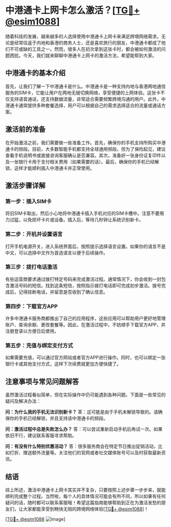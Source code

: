 # 中港通卡上网卡怎么激活？[[TG💪+ @esim1088](https://t.me/s/esim1088)]

随着科技的发展，越来越多的人选择使用中港通卡上网卡来满足跨境网络需求。无论是经常往返于内地和香港的商务人士，还是喜欢旅行的朋友，中港通卡都成了他们不可或缺的工具之一。然而，很多人在初次拿到这张卡时，都会被如何激活的问题困扰。今天，我们就来聊聊中港通卡上网卡的激活方法，希望能帮到大家。

## 中港通卡的基本介绍

首先，让我们了解一下中港通卡是什么。中港通卡是一种支持内地与香港两地通信服务的SIM卡，它能让用户在两地无缝切换网络，享受便捷的上网体验。这张卡不仅支持语音通话，还支持数据流量，非常适合需要频繁跨境沟通的用户。此外，中港通卡通常提供多种套餐选择，用户可以根据自己的需求选择适合的流量或通话方案。

## 激活前的准备

在开始激活之前，我们需要做一些准备工作。首先，确保你的手机支持所购买中港通卡的频段。目前，大多数智能手机都支持全球通用频段，但为了保险起见，建议查看手机说明书或直接咨询客服确认是否兼容。其次，准备好一张身份证复印件以及一张银行卡用于支付相关费用（如果需要的话）。最后，确保你的手机已经解锁，这样才能顺利插入中港通卡并正常使用。

## 激活步骤详解

### 第一步：插入SIM卡
将旧SIM卡取出，然后小心地将中港通卡插入手机对应的SIM卡槽中。注意不要用力过猛，以免损坏卡片或设备。插入后，等待几秒钟让系统识别新卡。

### 第二步：开机并设置语言
打开手机电源开关，进入系统界面后，按照提示选择语言设置。如果你的语言不是中文，可以选择中文作为首选语言以便于后续操作。

### 第三步：拨打电话激活
有些运营商要求通过拨打特定号码来完成激活过程。通常情况下，你会收到一封包含激活号码的短信。找到这条短信，按照指示拨打电话即可完成初步激活。拨号完成后，记得挂断电话，并留意是否收到了确认信息。

### 第四步：下载官方APP
许多中港通卡服务商都推出了自己的应用程序，这些应用可以帮助用户更好地管理账户、查询余额、更改套餐等。因此，在激活过程中，不妨顺手下载官方APP，并注册登录以方便日后使用。

### 第五步：充值与绑定支付方式
如果需要充值，可以通过官方网站或者官方APP进行操作。同时，也可以绑定一张银行卡或其他支付方式，这样下次续费就更加方便快捷了。

## 注意事项与常见问题解答

虽然激活过程看似简单，但在实际操作中仍可能遇到各种问题。下面是一些常见的疑问及解决办法：

**问：为什么我的手机无法识别新卡？**
答：这可能是由于手机未解锁导致的。请确保你的手机已经解锁，并且支持该中港通卡的频段。

**问：激活过程中总是失败怎么办？**
答：可以尝试重新启动手机后再试一次。如果依旧不行，建议联系客服寻求帮助。

**问：有没有什么特别优惠活动？**
答：很多服务商会在特定节日推出促销活动，比如打折、赠送额外流量等。关注他们的官网或者社交媒体账号可以及时获取最新资讯。

## 结语

综上所述，激活中港通卡上网卡其实并不复杂，只要按照上述步骤一步步来，就能顺利完成整个过程。当然啦，每个人的具体情况可能会有所不同，所以如果有任何疑问的话，随时都可以联系客服哦！希望这篇指南能够帮助到正在为激活发愁的朋友们，让大家都能享受到畅快无阻的跨境网络体验[[TG💪+ @esim1088](https://t.me/s/esim1088)]！

[[TG💪+ @esim1088](https://t.me/s/esim1088) ![Image](https://i.postimg.cc/4NQfJmqS/Snipaste-2025-05-13-00-14-12.png)]